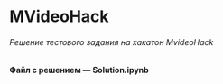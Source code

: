 # MVideoHack


###### Решение тестового задания на хакатон MvideoHack


#### Файл с решением — Solution.ipynb
